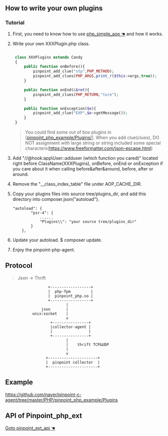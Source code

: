 ## How to write your own plugins

### Tutorial

1. First, you need to know how to use [ php_simple_aop ☚](https://github.com/eeliu/php_simple_aop/blob/master/Readme.md) and how it works. 
2. Write your own XXXPlugin.php class.
   
   ```php

    class XXXPlugins extends Candy
    {
        public function onBefore(){
            pinpoint_add_clue("stp",PHP_METHOD);
            pinpoint_add_clues(PHP_ARGS,print_r($this->args,true));
        }

        public function onEnd(&$ret){
            pinpoint_add_clues(PHP_RETURN,"ture");
        }

        public function onException($e){
            pinpoint_add_clue("EXP",$e->getMessage());
        }
    }
   ```
   > You could find some out of box plugins in [[pinpoint_php_example/Plugins/](https://github.com/naver/pinpoint-c-agent/tree/master/PHP/pinpoint_php_example/Plugins)].
    When you add clue(clues), DO NOT assignment with large string or string included some special characters(https://www.freeformatter.com/json-escape.html)
3. Add "//@hook:app\User::adduser (which function you cared)" located right before ClassName(XXXPlugins), onBefore, onEnd or onException if you care about it when calling before&after&around, before, after or around.

4. Remove the "__class_index_table" file under AOP_CACHE_DIR.

5. Copy your plugins files into source tree/plugins_dir, and add this directory into composer.json{"autoload"}.
   
    ```
    "autoload": {
            "psr-4": {
                ......
                "Plugins\\": "your source tree/plugins_dir"
            }
        },
    ```
    
6. Update your autoload. $ composer update.
7. Enjoy the pinpoint-php-agent.
## Protocol

> Json -> Thrift

```
                   +------------------+
                   |  php-fpm         |
                   |  pinpoint_php.so |
                   +------------------+
                           |
                json       |
            unix:socket    |
                           v
                    +----------------+
                    |collector-agent |
                    |                |
                    +----------------+
                           |
                           |    thrift TCP&UDP
                           |
                           v
                  +----------------------+
                  |  pinpoint collector  |
                  +----------------------+

```

## Example

https://github.com/naver/pinpoint-c-agent/tree/master/PHP/pinpoint_php_example/Plugins

## API of Pinpoint_php_ext
[Goto pinpoint_ext_api ☚](../pinpoint_php_ext/pinpoint_php_api.php)